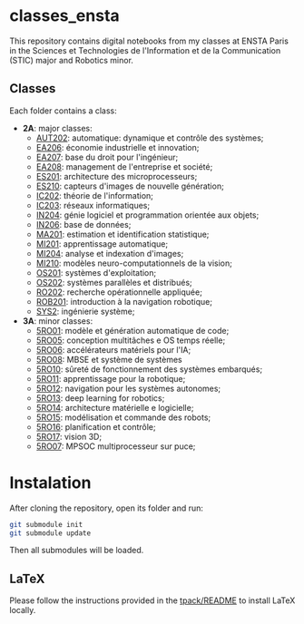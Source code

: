 # classes_ensta
This repository contains digital notebooks from my classes at ENSTA Paris in the Sciences et Technologies de l'Information et de la Communication (STIC) major and Robotics minor.

## Classes
Each folder contains a class:
- **2A**: major classes:
  - [AUT202](2A/AUT202/): automatique: dynamique et contrôle des systèmes;
  - [EA206](2A/EA206/): économie industrielle et innovation;
  - [EA207](2A/EA207/): base du droit pour l'ingénieur;
  - [EA208](2A/EA208/): management de l'entreprise et société;
  - [ES201](2A/ES201/): architecture des microprocesseurs;
  - [ES210](2A/ES210/): capteurs d'images de nouvelle génération;
  - [IC202](2A/IC202/): théorie de l'information;
  - [IC203](2A/IC203/): réseaux informatiques;
  - [IN204](2A/IN204/): génie logiciel et programmation orientée aux objets;
  - [IN206](2A/IN206/): base de données;
  - [MA201](2A/MA201/): estimation et identification statistique;
  - [MI201](2A/MI201/): apprentissage automatique;
  - [MI204](2A/MI204/): analyse et indexation d'images;
  - [MI210](2A/MI210/): modèles neuro-computationnels de la vision;
  - [OS201](2A/OS201/): systèmes d'exploitation;
  - [OS202](2A/OS202/): systèmes parallèles et distribués;
  - [RO202](2A/RO202/): recherche opérationnelle appliquée;
  - [ROB201](2A/ROB201/): introduction à la navigation robotique;
  - [SYS2](2A/SYS2/): ingénierie système;
- **3A**: minor classes:
  - [5RO01](3A/CSC_5RO01_TA/): modèle et génération automatique de code;
  - [5RO05](3A/CSC_5RO05_TA/): conception multitâches e OS temps réelle;
  - [5RO06](3A/CSC_5RO06_TA/): accélérateurs matériels pour l'IA;
  - [5RO08](3A/CSC_5RO08_TA/): MBSE et système de systèmes
  - [5RO10](3A/CSC_5RO10_TA/): sûreté de fonctionnement des systèmes embarqués;
  - [5RO11](3A/CSC_5RO11_TA/): apprentissage pour la robotique;
  - [5RO12](3A/CSC_5RO12_TA/): navigation pour les systèmes autonomes;
  - [5RO13](3A/CSC_5RO13_TA/): deep learning for robotics;
  - [5RO14](3A/CSC_5RO14_TA/): architecture matérielle e logicielle;
  - [5RO15](3A/CSC_5RO15_TA/): modélisation et commande des robots;
  - [5RO16](3A/CSC_5RO16_TA/): planification et contrôle;
  - [5RO17](3A/CSC_5RO17_TA/): vision 3D;
  - [5RO07](3A/ECE_5RO07_TA/): MPSOC multiprocesseur sur puce;

# Instalation

After cloning the repository, open its folder and run:
```bash
git submodule init
git submodule update
```
Then all submodules will be loaded.

## LaTeX
Please follow the instructions provided in the [tpack/README](tpack/README.md) to install LaTeX locally.
